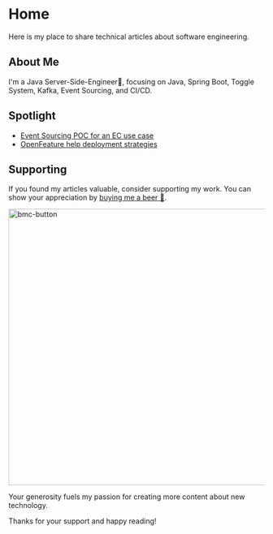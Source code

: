 # Home
Here is my place to share technical articles about software engineering.

## About Me
I'm a Java Server-Side-Engineer🚀, focusing on Java, Spring Boot, Toggle System, Kafka, Event Sourcing, and CI/CD. 

## Spotlight
- [Event Sourcing POC for an EC use case](https://github.com/NoahHsu/event-sourcing-order-poc)
- [OpenFeature help deployment strategies](https://github.com/NoahHsu/open-feature-openflagr-example)

## Supporting
If you found my articles valuable, consider supporting my work. You can show your appreciation by [buying me a beer 🍺](https://www.buymeacoffee.com/swbhcjhtyvv). 

<a href="https://www.buymeacoffee.com/swbhcjhtyvv">
<img width="545" alt="bmc-button" src="https://github.com/NoahHsu/noahhsu.github.io/assets/58896446/782f917e-bd8a-4d9a-8e7b-f0784a949cde">
</a>

Your generosity fuels my passion for creating more content about new technology.

Thanks for your support and happy reading!
